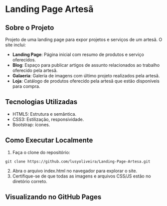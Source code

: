 # Landing Page Artesã

## Sobre o Projeto
Projeto de uma landing page para expor projetos e serviços de um artesã.
O site inclui:
- **Landing Page**: Página inicial com resumo de produtos e serviço oferecidos.
- **Blog**: Espaço para publicar artigos de assunto relacionados ao trabalho oferecido pela artesã.
- **Galaeria**: Galeria de imagens com último projeto realizados pela artesã.
- **Loja**: Catálogo de produtos oferecido pela artesã que estão disponíveis para compra.

## Tecnologias Utilizadas

- HTML5: Estrutura e semântica.
- CSS3: Estilização, responsividade.
- Bootstrap: ícones.

## Como Executar Localmente
1. Faça o clone do repositório:
```
git clone https://github.com/lusyoliveira/Landing-Page-Artesa.git
```
2. Abra o arquivo index.html no navegador para explorar o site.
3. Certifique-se de que todas as imagens e arquivos CSS/JS estão no diretório correto.

## Visualizando no GitHub Pages
